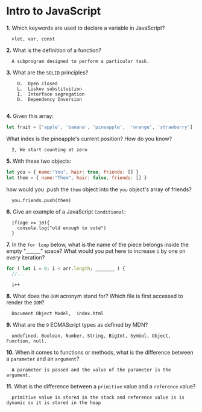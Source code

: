 # Intro to JavaScript

**1.** Which keywords are used to declare a variable in JavaScript?
<!-- enter you answer in the space below -->
```
  >let, var, const
```
**2.** What is the definition of a function?
<!-- enter you answer in the space below -->
``` 
  A subprogram designed to perform a particular task.
```
**3.** What are the `SOLID` principles?
<!-- enter you answer in the space below -->
``` S.  Single responsibility
    O.  Open closed
    L.  Liskov substituition
    I.  Interface segregation
    D.  Dependency Inversion
    
```
**4.** Given this array: 
```js
let fruit = ['apple', 'banana', 'pineapple',  'orange', 'strawberry']
``` 
What index is the pineapple's current position? How do you know?
<!-- enter you answer in the space below -->
```
  2, We start counting at zero
```
**5.** With these two objects: 
```js
let you = { name:"You", hair: true, friends: [] }
let them = { name:"Them", hair: false, friends: [] }
```
how would you .push the `them` object into the `you` object's array of friends?
<!-- enter you answer in the space below -->
```
  you.friends.push(them)
```

**6.** Give an example of a JavaScript `Conditional`:
<!-- enter you answer in the space below -->
```
  if(age >= 18){
    console.log("old enough to vote")
  }
```
**7.** In the `for loop` below, what is the name of the piece belongs inside the empty "______" space? What would you put here to increase `i` by one on every iteration?
```js
for ( let i = 0; i < arr.length; _______ ) {
  //...
```
<!-- enter you answer in the space below -->
```
  i++
```
**8.** What does the `DOM` acronym stand for? Which file is first accessed to render the `DOM`?
<!-- enter you answer in the space below -->
```
  Document Object Model,  index.html
```

**9.** What are the `9` ECMAScript types as defined by MDN?
<!-- enter you answer in the space below -->
```
  undefined, Boolean, Number, String, BigInt, Symbol, Object, Function, null. 
```
**10.** When it comes to functions or methods, what is the difference between a `parameter` and an `argument`?
<!-- enter you answer in the space below -->
```
  A parameter is passed and the value of the parameter is the argument.
```
**11.** What is the difference between a `primitive` value and a `reference` value?
<!-- enter you answer in the space below -->
```
  primitive value is stored in the stack and reference value is is dynamic so it is stored in the heap
```